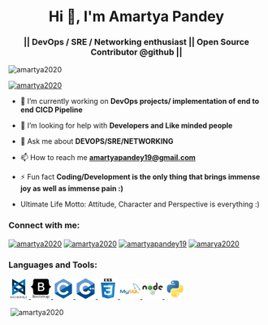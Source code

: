 <h1 align="center">Hi 👋, I'm Amartya Pandey</h1>
<h3 align="center"></Developer> || DevOps / SRE / Networking enthusiast || Open Source Contributor @github || </h3>

<p align="left"> <img src="https://komarev.com/ghpvc/?username=amartya2020&label=Profile%20views&color=0e75b6&style=flat" alt="amartya2020" /> </p>

<p align="left"> <a href="https://github.com/ryo-ma/github-profile-trophy"><img src="https://github-profile-trophy.vercel.app/?username=amartya2020&theme=darkhub" alt="amartya2020" /></a> </p>

- 🔭 I’m currently working on **DevOps projects/ implementation of end to end CICD Pipeline**

- 🤝 I’m looking for help with **Developers and Like minded people**

- 💬 Ask me about **DEVOPS/SRE/NETWORKING**

- 📫 How to reach me **amartyapandey19@gmail.com**

- ⚡ Fun fact **Coding/Development is the only thing that brings immense joy as well as immense pain :)**
- Ultimate Life Motto: Attitude, Character and Perspective is everything :)


<h3 align="left">Connect with me:</h3>
<p align="left">
<a href="https://linkedin.com/in/amartya2020" target="blank"><img align="center" src="https://cdn.jsdelivr.net/npm/simple-icons@3.0.1/icons/linkedin.svg" alt="amartya2020" height="30" width="40" /></a>
<a href="https://fb.com/amartya2020" target="blank"><img align="center" src="https://cdn.jsdelivr.net/npm/simple-icons@3.0.1/icons/facebook.svg" alt="amartya2020" height="30" width="40" /></a>
<a href="https://www.hackerrank.com/amartyapandey19" target="blank"><img align="center" src="https://cdn.jsdelivr.net/npm/simple-icons@3.0.1/icons/hackerrank.svg" alt="amartyapandey19" height="30" width="40" /></a>
<a href="https://www.leetcode.com/amarya2020" target="blank"><img align="center" src="https://cdn.jsdelivr.net/npm/simple-icons@3.0.1/icons/leetcode.svg" alt="amarya2020" height="30" width="40" /></a>
</p>

<h3 align="left">Languages and Tools:</h3>
<p align="left"> <a href="https://backbonejs.org" target="_blank"> <img src="https://raw.githubusercontent.com/devicons/devicon/master/icons/backbonejs/backbonejs-original-wordmark.svg"  width="40" height="40"/> </a> <a href="https://getbootstrap.com" target="_blank"> <img src="https://raw.githubusercontent.com/devicons/devicon/master/icons/bootstrap/bootstrap-plain-wordmark.svg" alt="bootstrap" width="40" height="40"/> </a> <a href="https://www.cprogramming.com/" target="_blank"> <img src="https://raw.githubusercontent.com/devicons/devicon/master/icons/c/c-original.svg" alt="c" width="40" height="40"/> </a> <a href="https://www.w3schools.com/cpp/" target="_blank"> <img src="https://raw.githubusercontent.com/devicons/devicon/master/icons/cplusplus/cplusplus-original.svg" alt="cplusplus" width="40" height="40"/> </a> <a href="https://www.w3schools.com/css/" target="_blank"> <img src="https://raw.githubusercontent.com/devicons/devicon/master/icons/css3/css3-original-wordmark.svg" alt="css3" width="40" height="40"/> </a> <a href="https://www.mysql.com/" target="_blank"> <img src="https://raw.githubusercontent.com/devicons/devicon/master/icons/mysql/mysql-original-wordmark.svg" alt="mysql" width="40" height="40"/> </a> <a href="https://nodejs.org" target="_blank"> <img src="https://raw.githubusercontent.com/devicons/devicon/master/icons/nodejs/nodejs-original-wordmark.svg" alt="nodejs" width="40" height="40"/> </a> <a href="https://www.python.org" target="_blank"> <img src="https://raw.githubusercontent.com/devicons/devicon/master/icons/python/python-original.svg" alt="python" width="40" height="40"/> </a> 



<p>&nbsp;<img align="center" src="https://github-readme-stats.vercel.app/api?username=amartya2020&show_icons=true&locale=en" alt="amartya2020" /></p>
